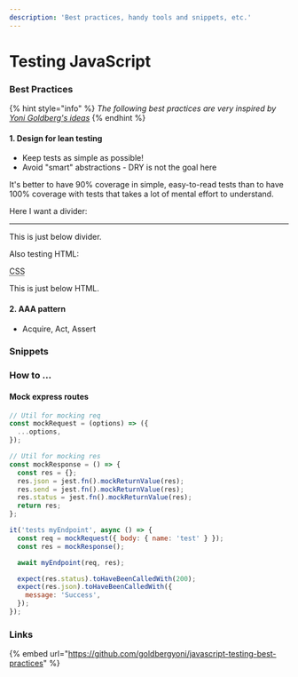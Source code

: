```yaml
---
description: 'Best practices, handy tools and snippets, etc.'
---
```


# Testing JavaScript

### Best Practices

{% hint style="info" %}
_The following best practices are very inspired by_ [_Yoni Goldberg's ideas_](https://github.com/goldbergyoni/javascript-testing-best-practices)
{% endhint %}

#### 1. Design for lean testing

* Keep tests as simple as possible!
* Avoid "smart" abstractions - DRY is not the goal here

It's better to have 90% coverage in simple, easy-to-read tests than to have 100% coverage with tests that takes a lot of mental effort to understand.


Here I want a divider:

----

This is just below divider.

Also testing HTML:

<abbr title="Cascading Style Sheets">CSS</abbr>

This is just below HTML.


#### 2. AAA pattern

- Acquire, Act, Assert




### Snippets



### How to ...

#### Mock express routes

```javascript
// Util for mocking req
const mockRequest = (options) => ({
  ...options,
});

// Util for mocking res
const mockResponse = () => {
  const res = {};
  res.json = jest.fn().mockReturnValue(res);
  res.send = jest.fn().mockReturnValue(res);
  res.status = jest.fn().mockReturnValue(res);
  return res;
};

it('tests myEndpoint', async () => {
  const req = mockRequest({ body: { name: 'test' } });
  const res = mockResponse();

  await myEndpoint(req, res);

  expect(res.status).toHaveBeenCalledWith(200);
  expect(res.json).toHaveBeenCalledWith({
    message: 'Success',
  });
});
```





### Links

{% embed url="https://github.com/goldbergyoni/javascript-testing-best-practices" %}



